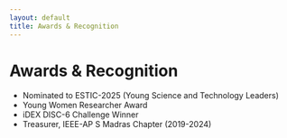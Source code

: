 ```yaml
---
layout: default
title: Awards & Recognition
---
```


# Awards & Recognition

- Nominated to ESTIC-2025 (Young Science and Technology Leaders)  
- Young Women Researcher Award  
- iDEX DISC-6 Challenge Winner  
- Treasurer, IEEE-AP S Madras Chapter (2019-2024)  
